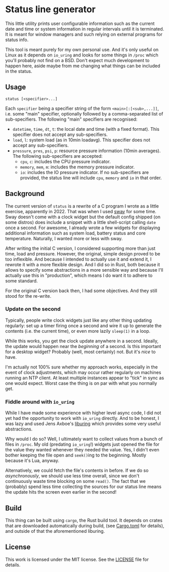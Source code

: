 # Status line generator

This little utility prints user configurable information such as the current
date and time or system information in regular intervals until it is terminated.
It is meant for window managers and such relying on external programs for status
info.

This tool is meant purely for my own personal use. And it's only useful on
Linux as it depends on `io_uring` and looks for some things in `/proc` which
you'll probably not find on a BSD. Don't expect much development to happen
here, aside maybe from me changing what things can be included in the status.


## Usage

    status [<specifier>...]

Each `specifier` being a specifier string of the form `<main>[:[<sub>,...]]`,
i.e. some "main" specifier, optionally followed by a comma-separated list of
sub-specifiers. The following "main" specifiers are recognised:

 * `datetime`, `time`, `dt`, `t`: the local date and time (with a fixed format).
   This specifier does not accept any sub-specifiers.
 * `load`, `l`: system load (as in 10min loadavg). This specifier does not
   accept any sub-specifiers.
 * `pressure`, `pres`, `psi`, `p`: resource pressure information (10min
   averages). The following sub-specifiers are accepted:
    * `cpu`, `c`: includes the CPU pressure indicator.
    * `memory`, `mem`, `m`: includes the memory pressure indicator.
    * `io`: includes the IO pressure indicator.
   If no sub-specifiers are provided, the status line will include `cpu`,
   `memory` and `io` in that order.


## Background

The current version of `status` is a rewrite of a C program I wrote as a little
exercise, apparently in 2022. That was when I used [sway](https://swaywm.org/)
for some time. Sway doesn't come with a clock widget but the default config
shipped (on some distros) does include a snippet with a little shell-script
calling `date` once a second. For awesome, I already wrote a few widgets for
displaying additional information such as system load, battery status and core
temperature. Naturally, I wanted more or less with sway.

After writing the initial C version, I considered supporting more than just
time, load and pressure. However, the original, simple design proved to be too
inflexible. And because I intended to actually use it and extend it, I rewrote
it with a more flexible design. And I did so in Rust, both because it allows to
specify some abstractions in a more sensible way and because I'll actually use
this in "production", which means I do want it to adhere to some standard.

For the original C version back then, I had some objectives. And they still
stood for the re-write.

### Update *on* the second

Typically, people write clock widgets just like any other thing updating
regularly: set up a timer firing once a second and wire it up to generate the
contents (i.e. the current time), or even more lazily `sleep(1)` in a loop.

While this works, you get the clock update anywhere in a second. Ideally, the
update would happen near the *beginning* of a second. Is this important for a
desktop widget? Probably (well, most certainly) not. But it's *nice* to have.

I'm actually not 100% sure whether my approach works, especially in the event
of clock adjustments, which may occur rather regularly on machines running an
NTP client. At least multiple instances appear to "tick" in sync as one would
expect. Worst case the thing is on par with what you normally get.

### Fiddle around with `io_uring`

While I have made some experience with higher level async code, I did not yet
had the opportunity to work with `io_uring` directly. And to be honest, I was
lazy and used Jens Axboe's [liburing](https://github.com/axboe/liburing) which
provides some very useful abstractions.

Why would I do so? Well, I ultimately want to collect values from a bunch of
files in `/proc`. My old (predating `io_uring`!) widgets just opened the file
for the value they wanted whenever they needed the value. Yes, I didn't even
bother keeping the file open and `seek()`ing to the beginning. Mostly because
it's Lua, anyway.

Alternatively, we could fetch the file's contents in before. If we do so
*asynchronously*, we should use less time overall, since we don't continuously
waste time blocking on some `read()`. The fact that we (probably) spend less
time collecting the sources for our status line means the update hits the screen
even earlier in the second!


## Build

This thing can be built using `cargo`, the Rust build tool. It depends on crates
that are downloaded automatically during build, (see [Cargo.toml](./Cargo.toml)
for details), and outside of that the aforementioned liburing.


## License

This work is licensed under the MIT license. See the [LICENSE](./LICENSE) file
for details.


